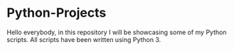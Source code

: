 # Python-Projects

Hello everybody, in this repository I will be showcasing some of my Python scripts. All scripts have been written using Python 3.
